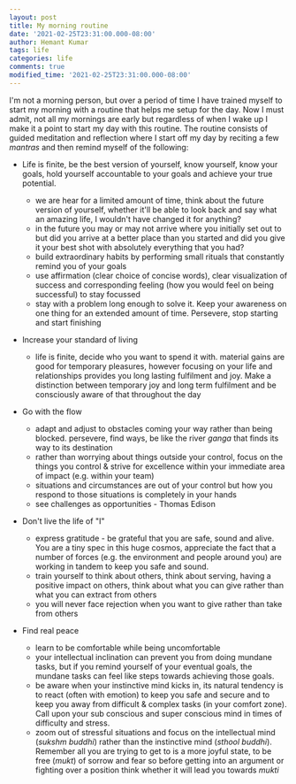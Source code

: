 ```yaml
---
layout: post
title: My morning routine
date: '2021-02-25T23:31:00.000-08:00'
author: Hemant Kumar
tags: life
categories: life
comments: true
modified_time: '2021-02-25T23:31:00.000-08:00'
---
```


I'm not a morning person, but over a period of time I have trained myself to start my morning with a routine that helps me setup for the day. Now I must admit, not all my mornings are early but regardless of when I wake up I make it a point to start my day with this routine. The routine consists of guided meditation and reflection where I start off my day by reciting a few *mantras* and then remind myself of the following:

- Life is finite, be the best version of yourself, know yourself, know your goals, hold yourself accountable to your goals and achieve your true potential.
  - we are hear for a limited amount of time, think about the future version of yourself, whether it'll be able to look back and say what an amazing life, I wouldn't have changed it for anything?
  - in the future you may or may not arrive where you initially set out to but did you arrive at a better place than you started and did you give it your best shot with absolutely everything that you had?
  - build extraordinary habits by performing small rituals that constantly remind you of your goals
  - use affirmation (clear choice of concise words), clear visualization of success and corresponding feeling (how you would feel on being successful) to stay focussed
  - stay with a problem long enough to solve it. Keep your awareness on one thing for an extended amount of time. Persevere, stop starting and start finishing

- Increase your standard of living
  - life is finite, decide who you want to spend it with. material gains are good for temporary pleasures, however focusing on your life and relationships provides you long lasting fulfilment and joy. Make a distinction between temporary joy and long term fulfilment and be consciously aware of that throughout the day

- Go with the flow
  - adapt and adjust to obstacles coming your way rather than being blocked. persevere, find ways, be like the river *ganga* that finds its way to its destination
  - rather than worrying about things outside your control, focus on the things you control & strive for excellence within your immediate area of impact (e.g. within your team)
  - situations and circumstances are out of your control but how you respond to those situations is completely in your hands
  - see challenges as opportunities - Thomas Edison

- Don't live the life of "I"
  - express gratitude - be grateful that you are safe, sound and alive. You are a tiny spec in this huge cosmos, appreciate the fact that a number of forces (e.g. the environment and people around you) are working in tandem to keep you safe and sound.
  - train yourself to think about others, think about serving, having a positive impact on others, think about what you can give rather than what you can extract from others
  - you will never face rejection when you want to give rather than take from others

- Find real peace
  - learn to be comfortable while being uncomfortable
  - your intellectual inclination can prevent you from doing mundane tasks, but if you remind yourself of your eventual goals, the mundane tasks can feel like steps towards achieving those goals.
  - be aware when your instinctive mind kicks in, its natural tendency is to react (often with emotion) to keep you safe and secure and to keep you away from difficult & complex tasks (in your comfort zone). Call upon your sub conscious and super conscious mind in times of difficulty and stress.
  - zoom out of stressful situations and focus on the intellectual mind (*sukshm buddhi*) rather than the instinctive mind (*sthool buddhi*). Remember all you are trying to get to is a more joyful state, to be free (*mukt*) of sorrow and fear so before getting into an argument or fighting over a position think whether it will lead you towards *mukti*
  